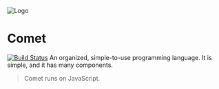 ![Logo](https://raw.githubusercontent.com/mosesag0813/comet/master/resources/Drawing%20(1).png)

# Comet
[![Build Status](https://travis-ci.org/mosesag0813/comet.svg?branch=master)](https://travis-ci.org/mosesag0813/comet)
An organized, simple-to-use programming language. It is simple, and it has many components. 
> Comet runs on JavaScript.
